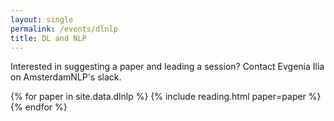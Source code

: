 ```yaml
---
layout: single
permalink: /events/dlnlp
title: DL and NLP 
---
```


Interested in suggesting a paper and leading a session? Contact Evgenia Ilia on AmsterdamNLP's slack.


{% for paper in site.data.dlnlp %}
{% include reading.html paper=paper %}
{% endfor %}


